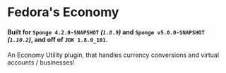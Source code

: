 # Fedora's Economy

#### Built for `Sponge 4.2.0-SNAPSHOT` *(`1.8.9`)* and `Sponge v5.0.0-SNAPSHOT` *(`1.10.2`)*, and off of `JDK 1.8.0_101`.

An Economy Utility plugin, that handles currency conversions and virtual accounts / businesses!